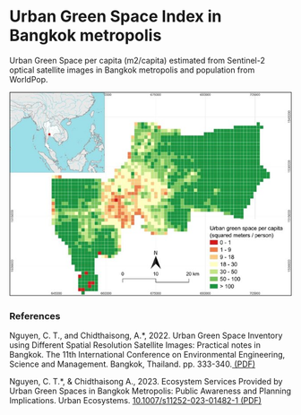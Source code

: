 # Urban Green Space Index in Bangkok metropolis


Urban Green Space per capita (m2/capita) estimated from Sentinel-2 optical satellite images in Bangkok metropolis and population from WorldPop.


<img src="/docs/Map-of-UGS-per-capita-in-Bangkok-estimated-from-Sentinel-2-based-green-space-extraction_W640.jpg" alt="" width="800"/> 


### References

Nguyen, C. T., and Chidthaisong, A.*, 2022. Urban Green Space Inventory using Different Spatial Resolution Satellite Images: Practical notes in Bangkok. The 11th International Conference on Environmental Engineering, Science and Management. Bangkok, Thailand. pp. 333-340.<a href="./docs/EEAT_11th-International_Conference_13R3-09_.pdf"> (PDF)</a>

Nguyen, C. T.*, & Chidthaisong A., 2023. Ecosystem Services Provided by Urban Green Spaces in Bangkok Metropolis: Public Awareness and Planning Implications. Urban Ecosystems. <a href="https://doi.org/10.1007/s11252-023-01482-1">10.1007/s11252-023-01482-1</a><a href="./docs/2023_UE_ESS_UGS.pdf"> (PDF)</a></li> 


